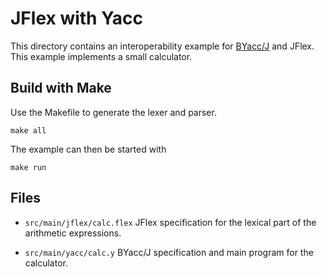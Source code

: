 JFlex with Yacc
===============

This directory contains an interoperability example for [BYacc/J][byaccj] and JFlex.
This example implements a small calculator.

## Build with Make

Use the Makefile to generate the lexer and parser.

```
make all

```

The example can then be started with

```
make run
```

## Files

* `src/main/jflex/calc.flex`
  JFlex specification for the lexical part of the arithmetic expressions.

* `src/main/yacc/calc.y`
  BYacc/J specification and main program for the calculator.


[byaccj]: http://byaccj.sourceforge.net/